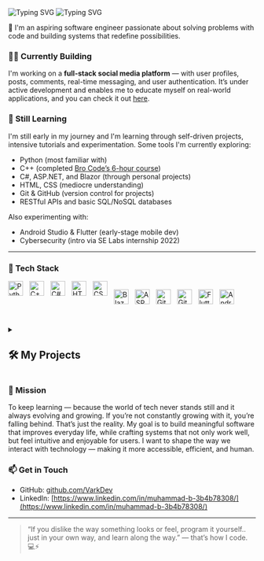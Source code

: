 <img src="https://readme-typing-svg.demolab.com?font=Fira+Code&size=25&pause=1000&color=F7F7F7&repeat=false&width=435&lines=Muhammad" alt="Typing SVG" />

<img src="https://readme-typing-svg.demolab.com?font=Fira+Code&size=25&pause=1000&color=6D28D9&center=true&repeat=false&width=435&lines=print(%22Hello+World%22)" alt="Typing SVG" />

🚀 I'm an aspiring software engineer passionate about solving problems with code and building systems that redefine possibilities.

### 👷‍♂️ Currently Building
I'm working on a **full-stack social media platform** — with user profiles, posts, comments, real-time messaging, and user authentication. It’s under active development and enables me to educate myself on real-world applications, and you can check it out [here](https://github.com/varkDev/web-companion).

### 🌱 Still Learning
I'm still early in my journey and I'm learning through self-driven projects, intensive tutorials and experimentation. Some tools I'm currently exploring:

- Python (most familiar with)
- C++ (completed [Bro Code’s 6-hour course](https://www.youtube.com/watch?v=-TkoO8Z07hI))
- C#, ASP.NET, and Blazor (through personal projects)
- HTML, CSS (mediocre understanding)
- Git & GitHub (version control for projects)
- RESTful APIs and basic SQL/NoSQL databases

Also experimenting with:
- Android Studio & Flutter (early-stage mobile dev)
- Cybersecurity (intro via SE Labs internship 2022)

---

  ### 🧰 Tech Stack
  
<img align="left" alt="Python" width="30px" style="padding-right:10px;" src="https://cdn.jsdelivr.net/gh/devicons/devicon/icons/python/python-plain.svg"/>
<img align="left" alt="C++" width="30px" style="padding-right:10px;" src="https://cdn.jsdelivr.net/gh/devicons/devicon/icons/cplusplus/cplusplus-line.svg"/>
<img align="left" alt="C#" width="30px" style="padding-right:10px;" src="https://cdn.jsdelivr.net/gh/devicons/devicon/icons/csharp/csharp-line.svg"/>
<img align="left" alt="HTML" width="30px" style="padding-right:10px;" src="https://cdn.jsdelivr.net/gh/devicons/devicon/icons/html5/html5-plain.svg"/>
<img align="left" alt="CSS" width="30px" style="padding-right:10px;" src="https://cdn.jsdelivr.net/gh/devicons/devicon/icons/css3/css3-plain.svg"/>
<br />

<img align="left" alt="Blazor" width="30px" style="padding-right:10px;" src="https://upload.wikimedia.org/wikipedia/commons/d/d0/Blazor.png"/>
<img align="left" alt="ASP.NET" width="30px" style="padding-right:10px;" src="https://cdn.jsdelivr.net/gh/devicons/devicon/icons/dot-net/dot-net-plain-wordmark.svg"/>
<img align="left" alt="Git" width="30px" style="padding-right:10px;" src="https://cdn.jsdelivr.net/gh/devicons/devicon/icons/git/git-original.svg"/>
<img align="left" alt="GitHub" width="30px" style="padding-right:10px;" src="https://cdn.jsdelivr.net/gh/devicons/devicon/icons/github/github-original.svg"/>
<img align="left" alt="Flutter" width="30px" style="padding-right:10px;" src="https://cdn.jsdelivr.net/gh/devicons/devicon/icons/flutter/flutter-original.svg"/>
<img align="left" alt="Android Studio" width="30px" style="padding-right:10px;" src="https://cdn.jsdelivr.net/gh/devicons/devicon/icons/androidstudio/androidstudio-original.svg"/>
<br /><br />

#

<details>
  <summary><h2>🛠️ My Projects</h2></summary>
  <ul>
    <li>
      <strong>🗨️ Social Media Platform Web App (2024–2025)</strong><br/>
      Built core features: posts, profiles, comments, follow system, and messaging.<br/>
      Learning full-stack development along the way.
    </li>
    <br/>
    <li>
      <strong>📊 Pokémon Comparison Website (2023–2024)</strong><br/>
      Created with C#, ASP.NET, and Blazor.<br/>
      Focused on object-oriented design and interactive web UIs.
    </li>
    <br/>
    <li>
      <strong>🤖 Discord Bot (2021–2022)</strong><br/>
      Coded in Python, with hybrid commands, API usage, and database features for user interactivity.
    </li>
  </ul>
</details>

### 🎯 Mission
To keep learning — because the world of tech never stands still and it always evolving and growing. If you’re not constantly growing with it, you’re falling behind. That’s just the reality. My goal is to build meaningful software that improves everyday life, while crafting systems that not only work well, but feel intuitive and enjoyable for users. I want to shape the way we interact with technology — making it more accessible, efficient, and human.

### 📫 Get in Touch
- GitHub: [github.com/VarkDev](https://github.com/VarkDev)
- LinkedIn: [https://www.linkedin.com/in/muhammad-b-3b4b78308/](https://www.linkedin.com/in/muhammad-b-3b4b78308/)

---

> “If you dislike the way something looks or feel, program it yourself.. just in your own way, and learn along the way.” — that’s how I code. 💻⚡
